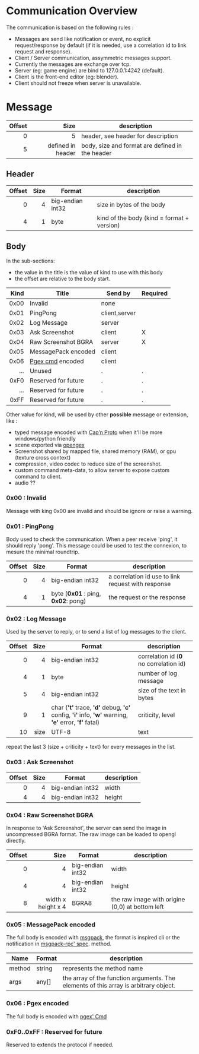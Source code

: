 # Communication Overview

The communication is based on the following rules :

* Messages are send like notification or event, no explicit request/response by default (if it is needed, use a correlation id to link request and response).
* Client / Server communication, assymmetric messages support.
* Currently the messages are exchange over tcp.
* Server (eg: game engine) are bind to 127.0.0.1:4242 (default).
* Client is the front-end editor (eg: blender).
* Client should not freeze when server is unavailable.

# Message

| Offset | Size | description |
|-------:|-----:|-------------|
| 0 | 5 | header,  see header for description |
| 5 | defined in header| body, size and format are defined in the header |


## Header

| Offset | Size | Format | description |
|-------:|-----:|--------|-------------|
| 0 | 4 | big-endian int32 | size in bytes of the body |
| 4 | 1 | byte | kind of the body (kind = format + version)|

## Body

In the sub-sections:

* the value in the title is the value of kind to use with this body
* the offset are relative to the body start.

| Kind | Title | Send by | Required |
|-----:|-------|---------|----------|
| 0x00 | Invalid | none | |
| 0x01 | PingPong | client,server | |
| 0x02 | Log Message | server | |
| 0x03 | Ask Screenshot | client | X |
| 0x04 | Raw Screenshot BGRA| server | X |
| 0x05 | MessagePack encoded | client | |
| 0x06 | [Pgex cmd](https://github.com/davidB/pgex/blob/master/src/main/proto/pgex/cmds.proto) encoded | client | |
| ... | Unused | . |. |
| 0xF0 | Reserved for future | .|. |
| ... | Reserved for future | .|. |
| 0xFF | Reserved for future | .|. |


Other value for kind, will be used by other **possible** message or extension, like :
* typed message encoded with [Cap’n Proto](http://kentonv.github.io/capnproto/otherlang.html) when it'll be more windows/python friendly
* scene exported via [opengex](http://opengex.org)
* Screenshot shared by mapped file, shared memory (RAM), or gpu (texture cross context)
* compression, video codec to reduce size of the screenshot.
* custom command meta-data, to allow server to expose custom command to client.
* audio ??

### 0x00 : Invalid

Message with king 0x00 are invalid and should be ignore or raise a warning.

### 0x01 : PingPong

Body used to check the communication. When a peer receive 'ping', it should reply 'pong'. This message could be used to test the connexion, to mesure the minimal  roundtrip.

| Offset | Size | Format | description |
|-------:|-----:|--------|-------------|
| 0 | 4 | big-endian int32 | a correlation id use to link request with response|
| 4 | 1 | byte (**0x01** : ping, **0x02**: pong)| the request or the response|


### 0x02 : Log Message

Used by the server to reply, or to send a list of log messages to the client.

| Offset | Size | Format | description |
|-------:|-----:|--------|-------------|
| 0 | 4 | big-endian int32 | correlation id (**0** no correlation id)|
| 4 | 1 | byte | number of log message|
| 5 | 4 | big-endian int32 | size of the text in bytes|
| 9 | 1 | char (**'t'** trace, **'d'** debug, **'c'** config, **'i'** info, **'w'** warning, **'e'** error, **'f'** fatal)| criticity, level|
| 10 | size | UTF-8| text|

repeat the last 3 (size + criticity + text) for every messages in the list.

### 0x03 : Ask Screenshot

| Offset | Size | Format | description |
|-------:|-----:|--------|-------------|
| 0 | 4 | big-endian int32 | width|
| 4 | 4 | big-endian int32 | height|

### 0x04 : Raw Screenshot BGRA

In response to 'Ask Screenshot', the server can send the image in uncompressed BGRA format. The raw image can be loaded to opengl directly.

| Offset | Size | Format | description |
|-------:|-----:|--------|-------------|
| 0 | 4 | big-endian int32 | width|
| 4 | 4 | big-endian int32 | height|
| 8 | width x height x 4 | BGRA8| the raw image with origine (0,0) at bottom left|

### 0x05 : MessagePack encoded

The full body is encoded with [msgpack](http://msgpack.org/), the format is inspired cli or the notification in [msgpack-rpc' spec](https://github.com/msgpack-rpc/msgpack-rpc/blob/master/spec.md).
method.

|Name| Format | description |
|----|--------|-------------|
| method | string | represents the method name |
| args| any[] | the array of the function arguments. The elements of this array is arbitrary object. |

### 0x06 : Pgex encoded

The full body is encoded with [pgex' Cmd](https://github.com/davidB/pgex/blob/master/src/main/proto/pgex/cmds.proto)

### 0xF0..0xFF : Reserved for future

Reserved to extends the protocol if needed.
